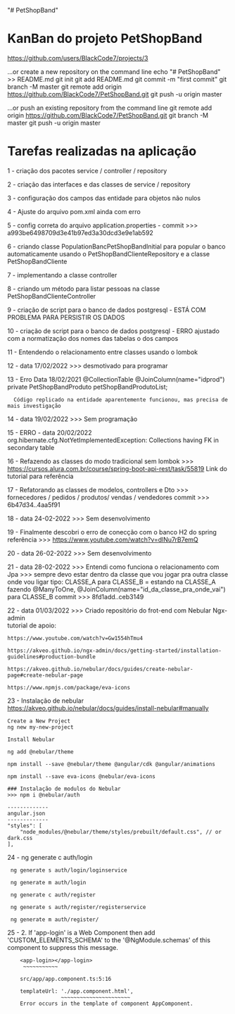 "# PetShopBand" 

# KanBan do projeto PetShopBand
https://github.com/users/BlackCode7/projects/3

…or create a new repository on the command line
echo "# PetShopBand" >> README.md
git init
git add README.md
git commit -m "first commit"
git branch -M master
git remote add origin https://github.com/BlackCode7/PetShopBand.git
git push -u origin master

…or push an existing repository from the command line
git remote add origin https://github.com/BlackCode7/PetShopBand.git
git branch -M master
git push -u origin master

# Tarefas realizadas na aplicação

1 - criação dos pacotes service / controller / repository

2 - criação das interfaces e das classes de service / repository

3 - configuração dos campos das entidade para objetos não nulos

4 - Ajuste do arquivo pom.xml ainda com erro

5 - config correta do arquivo application.properties - commit >>> a993be6498709d3e41b97ed3a30dcd3e9e1ab592

6 - criando classe PopulationBancPetShopBandInitial para popular o banco automaticamente usando o PetShopBandClienteRepository e a classe PetShopBandCliente

7 - implementando a classe controller

8 - criando um método para listar pessoas na classe PetShopBandClienteController

9 -  criação de script para o banco de dados postgresql - ESTÁ COM PROBLEMA PARA PERSISTIR OS DADOS

10 - criação de script para o banco de dados postgresql - ERRO ajustado com a normatização dos nomes das tabelas o dos campos

11 - Entendendo o relacionamento entre classes usando o lombok

12 - data 17/02/2022 >>> desmotivado para programar

13 - Erro Data 18/02/2021
      @CollectionTable
	    @JoinColumn(name="idprod")
	    private PetShopBandProduto petShopBandProdutoList;
      
      Código replicado na entidade aparentemente funcionou, mas precisa de mais investigação

14 - data 19/02/2022 >>> Sem programação

15 - ERRO - data 20/02/2022
	org.hibernate.cfg.NotYetImplementedException: Collections having FK in secondary table
	
16 - Refazendo as classes do modo tradicional sem lombok >>> https://cursos.alura.com.br/course/spring-boot-api-rest/task/55819
     Link do tutorial para referência
     
17 - Refatorando as classes de modelos, controllers e Dto >>> fornecedores / pedidos / produtos/ vendas / vendedores
     commit >>> 6b47d34..4aa5f91
     
18 - data 24-02-2022 >>> Sem desenvolvimento

19 - Finalmente descobri o erro de conecção com o banco H2 do spring referência >>> https://www.youtube.com/watch?v=dlNu7rB7emQ
      
20 - data 26-02-2022 >>> Sem desenvolvimento

21 - data 28-02-2022 >>> Entendi como funciona o relacionamento com Jpa >>> sempre devo estar dentro da classe que vou jogar pra outra classe onde vou ligar tipo: CLASSE_A para      CLASSE_B = estando na CLASSE_A fazendo @ManyToOne, @JoinColumn(name="id_da_classe_pra_onde_vai") para CLASSE_B
     commit >>> 8fd1add..ceb3149

22 - data 01/03/2022 >>> Criado repositório do frot-end com Nebular Ngx-admin  
	tutorial de apoio:
	
	https://www.youtube.com/watch?v=Gw1554hTmu4
	
	https://akveo.github.io/ngx-admin/docs/getting-started/installation-guidelines#production-bundle
	
	https://akveo.github.io/nebular/docs/guides/create-nebular-page#create-nebular-page
	
	https://www.npmjs.com/package/eva-icons

23 - Instalação de nebular
	https://akveo.github.io/nebular/docs/guides/install-nebular#manually

	Create a New Project
	ng new my-new-project
	
	Install Nebular

	ng add @nebular/theme

	npm install --save @nebular/theme @angular/cdk @angular/animations

	npm install --save eva-icons @nebular/eva-icons

	### Instalação de modulos do Nebular
	>>> npm i @nebular/auth

	-------------
	angular.json
	-------------
	"styles": [
		"node_modules/@nebular/theme/styles/prebuilt/default.css", // or dark.css
	],

24 - ng generate c auth/login

	 ng generate s auth/login/loginservice 

	 ng generate m auth/login

	 ng generate c auth/register

	 ng generate s auth/register/registerservice

	 ng generate m auth/register/ 
	
25 - 2. If 'app-login' is a Web Component then add 'CUSTOM_ELEMENTS_SCHEMA' to the '@NgModule.schemas' of this component to suppress 
		this message.

        <app-login></app-login>
         ~~~~~~~~~~~

  		src/app/app.component.ts:5:16
		  
        templateUrl: './app.component.html',
                     ~~~~~~~~~~~~~~~~~~~~~~
        Error occurs in the template of component AppComponent.



